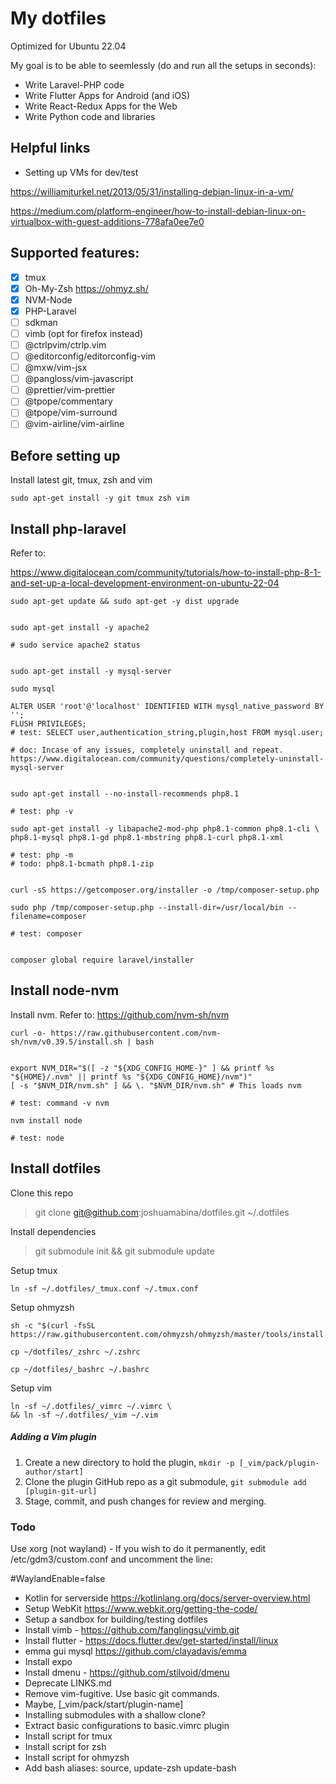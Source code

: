 # My dotfiles

Optimized for Ubuntu 22.04

My goal is to be able to seemlessly (do and run all the setups in seconds):

- Write Laravel-PHP code
- Write Flutter Apps for Android (and iOS)
- Write React-Redux Apps for the Web
- Write Python code and libraries

## Helpful links

- Setting up VMs for dev/test 

https://williamjturkel.net/2013/05/31/installing-debian-linux-in-a-vm/

https://medium.com/platform-engineer/how-to-install-debian-linux-on-virtualbox-with-guest-additions-778afa0ee7e0

## Supported features:

- [x] tmux
- [x] Oh-My-Zsh https://ohmyz.sh/
- [x] NVM-Node
- [x] PHP-Laravel
- [ ] sdkman
- [ ] vimb (opt for firefox instead)
- [ ] @ctrlpvim/ctrlp.vim
- [ ] @editorconfig/editorconfig-vim
- [ ] @mxw/vim-jsx
- [ ] @pangloss/vim-javascript
- [ ] @prettier/vim-prettier
- [ ] @tpope/commentary
- [ ] @tpope/vim-surround
- [ ] @vim-airline/vim-airline

## Before setting up

Install latest git, tmux, zsh and vim


```
sudo apt-get install -y git tmux zsh vim 
```

## Install php-laravel

Refer to:

https://www.digitalocean.com/community/tutorials/how-to-install-php-8-1-and-set-up-a-local-development-environment-on-ubuntu-22-04

```
sudo apt-get update && sudo apt-get -y dist upgrade


sudo apt-get install -y apache2

# sudo service apache2 status


sudo apt-get install -y mysql-server

sudo mysql 

ALTER USER 'root'@'localhost' IDENTIFIED WITH mysql_native_password BY '';
FLUSH PRIVILEGES;
# test: SELECT user,authentication_string,plugin,host FROM mysql.user;

# doc: Incase of any issues, completely uninstall and repeat. https://www.digitalocean.com/community/questions/completely-uninstall-mysql-server


sudo apt-get install --no-install-recommends php8.1

# test: php -v

sudo apt-get install -y libapache2-mod-php php8.1-common php8.1-cli \ 
php8.1-mysql php8.1-gd php8.1-mbstring php8.1-curl php8.1-xml

# test: php -m
# todo: php8.1-bcmath php8.1-zip 


curl -sS https://getcomposer.org/installer -o /tmp/composer-setup.php

sudo php /tmp/composer-setup.php --install-dir=/usr/local/bin --filename=composer

# test: composer


composer global require laravel/installer
```


## Install node-nvm

Install nvm. Refer to: https://github.com/nvm-sh/nvm

```
curl -o- https://raw.githubusercontent.com/nvm-sh/nvm/v0.39.5/install.sh | bash


export NVM_DIR="$([ -z "${XDG_CONFIG_HOME-}" ] && printf %s "${HOME}/.nvm" || printf %s "${XDG_CONFIG_HOME}/nvm")"
[ -s "$NVM_DIR/nvm.sh" ] && \. "$NVM_DIR/nvm.sh" # This loads nvm

# test: command -v nvm

nvm install node

# test: node

```

## Install dotfiles 

Clone this repo

> git clone git@github.com:joshuamabina/dotfiles.git ~/.dotfiles

Install dependencies

> git submodule init && git submodule update

Setup tmux

```
ln -sf ~/.dotfiles/_tmux.conf ~/.tmux.conf
```

Setup ohmyzsh

```
sh -c "$(curl -fsSL https://raw.githubusercontent.com/ohmyzsh/ohmyzsh/master/tools/install.sh)"

cp ~/dotfiles/_zshrc ~/.zshrc

cp ~/dotfiles/_bashrc ~/.bashrc
```

Setup vim

```
ln -sf ~/.dotfiles/_vimrc ~/.vimrc \ 
&& ln -sf ~/.dotfiles/_vim ~/.vim
```

##### Adding a Vim plugin

1. Create a new directory to hold the plugin, `mkdir -p [_vim/pack/plugin-author/start]`
2. Clone the plugin GitHub repo as a git submodule, `git submodule add [plugin-git-url]`
3. Stage, commit, and push changes for review and merging.

### Todo

Use xorg (not wayland) - If you wish to do it permanently, edit /etc/gdm3/custom.conf and uncomment the line:

#WaylandEnable=false


- Kotlin for serverside https://kotlinlang.org/docs/server-overview.html
- Setup WebKit https://www.webkit.org/getting-the-code/
- Setup a sandbox for building/testing dotfiles
- Install vimb - https://github.com/fanglingsu/vimb.git
- Install flutter - https://docs.flutter.dev/get-started/install/linux
- emma gui mysql https://github.com/clayadavis/emma
- Install expo
- Install dmenu - https://github.com/stilvoid/dmenu
- Deprecate LINKS.md
- Remove vim-fugitive. Use basic git commands.
- Maybe, [\_vim/pack/start/plugin-name]
- Installing submodules with a shallow clone?
- Extract basic configurations to basic.vimrc plugin
- Install script for tmux
- Install script for zsh
- Install script for ohmyzsh
- Add bash aliases: source, update-zsh update-bash
